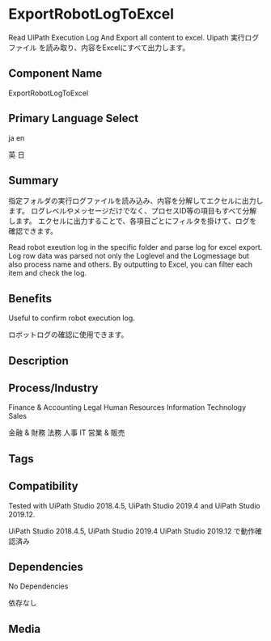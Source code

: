 # ExportRobotLogToExcel

Read UiPath Execution Log And Export all content to excel.
Uipath 実行ログファイル を読み取り、内容をExcelにすべて出力します。

## Component Name

ExportRobotLogToExcel

## Primary Language Select

ja en

英 日

## Summary

指定フォルダの実行ログファイルを読み込み、内容を分解してエクセルに出力します。
ログレベルやメッセージだけでなく、プロセスID等の項目もすべて分解します。
エクセルに出力することで、各項目ごとにフィルタを掛けて、ログを確認できます。

Read robot exeution log in the specific folder and parse log for excel export.
Log row data was parsed not only the Loglevel and the Logmessage but also process name and others.
By outputting to Excel, you can filter each item and check the log.


## Benefits

Useful to confirm robot execution log. 

ロボットログの確認に使用できます。

## Description


## Process/Industry

Finance & Accounting Legal Human Resources Information Technology Sales

金融 & 財務 法務 人事 IT 営業 & 販売

## Tags

  
## Compatibility

Tested with UiPath Studio 2018.4.5, UiPath Studio 2019.4 and UiPath Studio 2019.12.

UiPath Studio 2018.4.5, UiPath Studio 2019.4 UiPath Studio 2019.12 で動作確認済み

## Dependencies

No Dependencies

依存なし

## Media

<img src="/Images/wfimage.png" alt="">
<img src="/Images/xlsimage.png" alt="">
